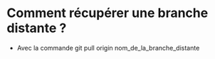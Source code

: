 # Comment récupérer une branche distante ?

* Avec la commande git pull origin nom_de_la_branche_distante